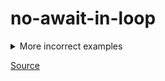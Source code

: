 <!--
 generated docs file, do not edit by hand, see xtask/docgen 
-->
# no-await-in-loop


<details>
 <summary> More incorrect examples </summary>

```js
async function foo() {
    const res = [];
    for(var i = 1; i < 20; i++) {
        res.push(await i);
    }
}
```

```js
async () => {
    while(true) {
        await i;
    }
}
```
</details>

[Source](../../../rslint_core/src/groups/errors/no_await_in_loop.rs)